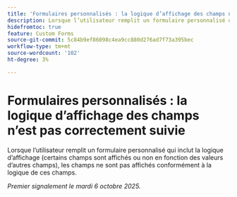 ```yaml
---
title: 'Formulaires personnalisés : la logique d’affichage des champs n’est pas correctement suivie'
description: Lorsque l’utilisateur remplit un formulaire personnalisé qui inclut la logique d’affichage (certains champs sont affichés ou non en fonction des valeurs d’autres champs), les champs ne sont pas affichés conformément à la logique de ces champs.
hidefromtoc: true
feature: Custom Forms
source-git-commit: 5c84b9ef86098c4ea9cc880d276ad7f73a395bec
workflow-type: tm+mt
source-wordcount: '102'
ht-degree: 3%

---
```



# Formulaires personnalisés : la logique d’affichage des champs n’est pas correctement suivie

Lorsque l’utilisateur remplit un formulaire personnalisé qui inclut la logique d’affichage (certains champs sont affichés ou non en fonction des valeurs d’autres champs), les champs ne sont pas affichés conformément à la logique de ces champs.

_Premier signalement le mardi 6 octobre 2025._
